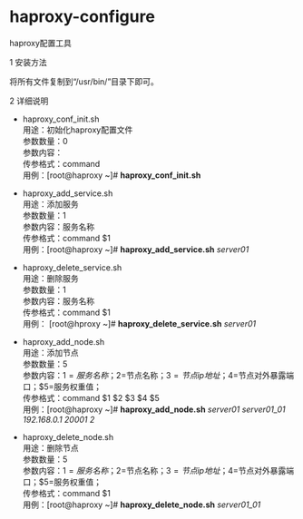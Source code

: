 # haproxy-configure
haproxy配置工具

1 安装方法

将所有文件复制到“/usr/bin/”目录下即可。

2 详细说明

* haproxy_conf_init.sh<br>
用途：初始化haproxy配置文件<br>
参数数量：0<br>
参数内容：<br>
传参格式：command<br>
用例：[root@haproxy ~]# **haproxy_conf_init.sh**

* haproxy_add_service.sh<br>
用途：添加服务<br>
参数数量：1<br>
参数内容：服务名称<br>
传参格式：command $1<br>
用例：[root@haproxy ~]# **haproxy_add_service.sh** *server01*

* haproxy_delete_service.sh<br>
用途：删除服务<br>
参数数量：1<br>
参数内容：服务名称<br>
传参格式：command $1<br>
用例：
[root@hproxy ~]# **haproxy_delete_service.sh** *server01*

* haproxy_add_node.sh<br>
用途：添加节点<br>
参数数量：5<br>
参数内容：$1=服务名称；$2=节点名称；$3=节点ip地址；$4=节点对外暴露端口；$5=服务权重值；<br>
传参格式：command $1 $2 $3 $4 $5<br>
用例：[root@haproxy ~]# **haproxy_add_node.sh** *server01 server01_01 192.168.0.1 20001 2*

* haproxy_delete_node.sh<br>
用途：删除节点<br>
参数数量：5<br>
参数内容：$1=服务名称；$2=节点名称；$3=节点ip地址；$4=节点对外暴露端口；$5=服务权重值；<br>
传参格式：command $1<br>
用例：[root@haproxy ~]# **haproxy_delete_node.sh** *server01_01*
